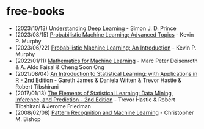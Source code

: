 # free-books

- (2023/10/13) [Understanding Deep Learning](https://udlbook.github.io/udlbook/) - Simon J. D. Prince
- (2023/08/15) [Probabilistic Machine Learning: Advanced Topics](https://probml.github.io/pml-book/book2.html) - Kevin P. Murphy
- (2023/06/22) [Probabilistic Machine Learning: An Introduction](https://probml.github.io/pml-book/book1.html) - Kevin P. Murphy
- (2022/01/11) [Mathematics for Machine Learning](https://mml-book.com/) - Marc Peter Deisenroth & A. Aldo Faisal & Cheng Soon Ong
- (2021/08/04) [An Introduction to Statistical Learning: with Applications in R - 2nd Edition](https://www.statlearning.com/) - Gareth James & Daniela Witten & Trevor Hastie & Robert Tibshirani
- (2017/01/13) [The Elements of Statistical Learning: Data Mining, Inference, and Prediction - 2nd Edition](https://hastie.su.domains/ElemStatLearn/) - Trevor Hastie & Robert Tibshirani & Jerome Friedman
- (2008/02/08) [Pattern Recognition and Machine Learning](https://www.microsoft.com/en-us/research/people/cmbishop/prml-book/) - Christopher M. Bishop
